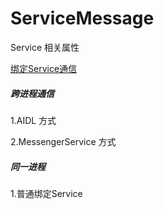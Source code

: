 # ServiceMessage
Service  相关属性


[绑定Service通信](https://developer.android.com/guide/components/bound-services.html?hl=zh-cn)

##### 跨进程通信

1.AIDL 方式

2.MessengerService 方式

##### 同一进程

1.普通绑定Service
